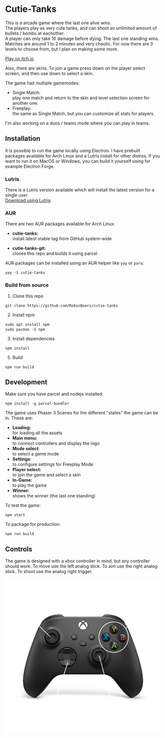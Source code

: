 # Cutie-Tanks

This is a arcade game where the last one alive wins.  
The players play as very cute tanks, and can shoot an unlimited amount of bullets / bombs at eachother.  
A player can only take 10 damage before dying. The last one standing wins. Matches are around 1 to 2 minutes and very chaotic. For now there are 3 levels to choose from, but I plan on making some more.

[Play on itch.io](https://robijntje.itch.io/cutie-tanks)

Also, there are skins. To join a game press down on the player select screen, and then use down to select a skin.

The game had multiple gamemodes:

- Single Match:  
play one match and return to the skin and level selection screen for another one.
- Freeplay:  
the same as Single Match, but you can customize all stats for players.

I'm also working on a duos / teams mode where you can play in teams.

## Installation

It is possible to run the game locally using Electron. I have prebuilt packages available for Arch Linux and a Lutris install for other distros. If you want to run it on MacOS or Windows, you can build it yourself using for example Electron Forge.

### Lutris

There is a Lutris version available which will install the latest version for a single user.  
[Download using Lutris](https://lutris.net/games/cutietanks/)

### AUR

There are two AUR packages available for Arch Linux:

- **cutie-tanks:**  
install latest stable tag from GitHub system-wide

- **cutie-tanks-git:**  
clones this repo and builds it using parcel

AUR packages can be installed using an AUR helper like `yay` or `paru`:

```
yay -S cutie-tanks
```

### Build from source

1. Clone this repo

```
git clone https://github.com/RobinBoers/cutie-tanks
```

2. Install npm

```
sudo apt install npm
sudo pacman -S npm
```

3. Install dependencies

```
npm install
```

5. Build

```
npm run build
```

## Development

Make sure you have parcel and nodejs installed:

```
npm install -g parcel-bundler
```

The game uses Phaser 3 Scenes for the different "states" the game can be in. These are:

- **Loading:**  
for loading all the assets
- **Main menu:**  
to connect controllers and display the logo
- **Mode select**:  
to select a game mode
- **Settings**:  
to configure settings for Freeplay Mode
- **Player select:**  
to join the game and select a skin
- **In-Game:**  
to play the game
- **Winner:**  
shows the winner (the last one standing)

To test the game:

```
npm start
```

To package for production:

```
npm run build
```

## Controls
The game is designed with a xbox controller in mind, but any controller should work. To move use the left analog stick. To aim use the right analog stick. To shoot use the analog right trigger.

![](artwork/controls.png)
